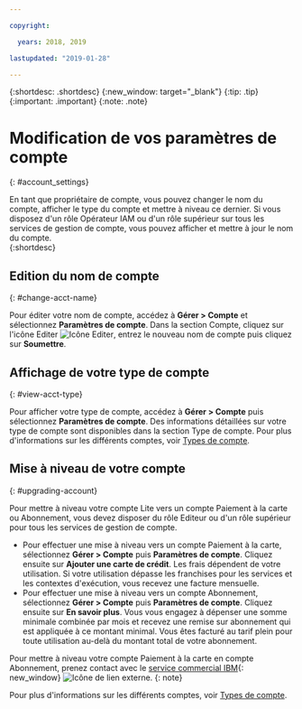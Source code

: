 ```yaml
---

copyright:

  years: 2018, 2019

lastupdated: "2019-01-28"

---
```


{:shortdesc: .shortdesc}
{:new_window: target="_blank"}
{:tip: .tip}
{:important: .important}
{:note: .note}


# Modification de vos paramètres de compte
{: #account_settings}

En tant que propriétaire de compte, vous pouvez changer le nom du compte, afficher le type du compte et mettre à niveau ce dernier. Si vous disposez d'un rôle Opérateur IAM ou d'un rôle supérieur sur tous les services de gestion de compte, vous pouvez afficher et mettre à jour le nom du compte.  
{:shortdesc}

## Edition du nom de compte
{: #change-acct-name}

Pour éditer votre nom de compte, accédez à **Gérer > Compte** et sélectionnez **Paramètres de compte**. Dans la section Compte, cliquez sur l'icône Editer ![Icône Editer](../icons/edit-tagging.svg), entrez le nouveau nom de compte puis cliquez sur **Soumettre**.

## Affichage de votre type de compte
{: #view-acct-type}

Pour afficher votre type de compte, accédez à **Gérer > Compte** puis sélectionnez **Paramètres de compte**. Des informations détaillées sur votre type de compte sont disponibles dans la section Type de compte. Pour plus d'informations sur les différents comptes, voir [Types de compte](/docs/account?topic=account-accounts).

## Mise à niveau de votre compte
{: #upgrading-account}

Pour mettre à niveau votre compte Lite vers un compte Paiement à la carte ou Abonnement, vous devez disposer du rôle Editeur ou d'un rôle supérieur pour tous les services de gestion de compte.
  * Pour effectuer une mise à niveau vers un compte Paiement à la carte, sélectionnez **Gérer > Compte** puis **Paramètres de compte**. Cliquez ensuite sur **Ajouter une carte de crédit**. Les frais dépendent de votre utilisation. Si votre utilisation dépasse les franchises pour les services et les contextes d'exécution, vous recevez une facture mensuelle.
  * Pour effectuer une mise à niveau vers un compte Abonnement, sélectionnez **Gérer > Compte** puis **Paramètres de compte**. Cliquez ensuite sur **En savoir plus**. Vous vous engagez à dépenser une somme minimale combinée par mois et recevez une remise sur abonnement qui est appliquée à ce montant minimal. Vous êtes facturé au tarif plein pour toute utilisation au-delà du montant total de votre abonnement.

Pour mettre à niveau votre compte Paiement à la carte en compte Abonnement, prenez contact avec le [service commercial IBM](https://www.ibm.com/cloud-computing/bluemix/contact-us){: new_window} ![Icône de lien externe](../icons/launch-glyph.svg "Icône de lien externe").
{: note}

Pour plus d'informations sur les différents comptes, voir [Types de compte](/docs/account?topic=account-accounts).
